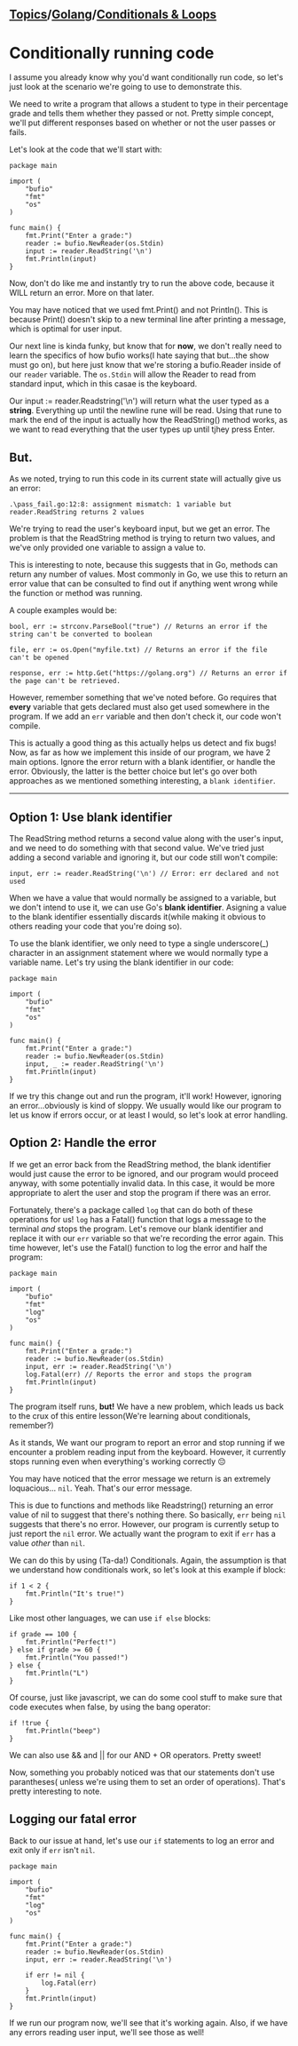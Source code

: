 ## [Topics](../../../topics.md)/[Golang](../index.md)/[Conditionals & Loops](./index.md)

# Conditionally running code

I assume you already know why you'd want conditionally run code, so let's just look at the scenario we're going to use to demonstrate this.

We need to write a program that allows a student to type in their percentage grade and tells them whether they passed or not. Pretty simple concept, we'll put different responses based on whether or not the user passes or fails.

Let's look at the code that we'll start with:

```
package main

import (
    "bufio"
    "fmt"
    "os"
)

func main() {
    fmt.Print("Enter a grade:")
    reader := bufio.NewReader(os.Stdin)
    input := reader.ReadString('\n')
    fmt.Println(input)
}
```

Now, don't do like me and instantly try to run the above code, because it WILL return an error. More on that later.

You may have noticed that we used fmt.Print() and not Println(). This is because Print() doesn't skip to a new terminal line after printing a message, which is optimal for user input.

Our next line is kinda funky, but know that for **now**, we don't really need to learn the specifics of how bufio works(I hate saying that but...the show must go on), but here just know that we're storing a bufio.Reader inside of our `reader` variable. The `os.Stdin` will allow the Reader to read from standard input, which in this casae is the keyboard.

Our input := reader.Readstring('\n') will return what the user typed as a **string**. Everything up until the newline rune will be read. Using that rune to mark the end of the input is actually how the ReadString() method works, as we want to read everything that the user types up until tjhey press Enter.

## But.

As we noted, trying to run this code in its current state will actually give us an error:

```
.\pass_fail.go:12:8: assignment mismatch: 1 variable but reader.ReadString returns 2 values
```

We're trying to read the user's keyboard input, but we get an error. The problem is that the ReadString method is trying to return two values, and we've only provided one variable to assign a value to.

This is interesting to note, because this suggests that in Go, methods can return any number of values. Most commonly in Go, we use this to return an error value that can be consulted to find out if anything went wrong while the function or method was running.

A couple examples would be:

```
bool, err := strconv.ParseBool("true") // Returns an error if the string can't be converted to boolean

file, err := os.Open("myfile.txt) // Returns an error if the file can't be opened

response, err := http.Get("https://golang.org") // Returns an error if the page can't be retrieved.
```

However, remember something that we've noted before. Go requires that **every** variable that gets declared must also get used somewhere in the program. If we add an `err` variable and then don't check it, our code won't compile.

This is actually a good thing as this actually helps us detect and fix bugs!
Now, as far as how we implement this inside of our program, we have 2 main options. Ignore the error return with a blank identifier, or handle the error. Obviously, the latter is the better choice but let's go over both approaches as we mentioned something interesting, a `blank identifier`.

---

## Option 1: Use blank identifier

The ReadString method returns a second value along with the user's input, and we need to do something with that second value. We've tried just adding a second variable and ignoring it, but our code still won't compile:

```
input, err := reader.ReadString('\n') // Error: err declared and not used
```

When we have a value that would normally be assigned to a variable, but we don't intend to use it, we can use Go's **blank identifier**. Asigning a value to the blank identifier essentially discards it(while making it obvious to others reading your code that you're doing so).

To use the blank identifier, we only need to type a single underscore(\_) character in an assignment statement where we would normally type a variable name. Let's try using the blank identifier in our code:

```
package main

import (
    "bufio"
    "fmt"
    "os"
)

func main() {
    fmt.Print("Enter a grade:")
    reader := bufio.NewReader(os.Stdin)
    input, _ := reader.ReadString('\n')
    fmt.Println(input)
}
```

If we try this change out and run the program, it'll work! However, ignoring an error...obviously is kind of sloppy. We usually would like our program to let us know if errors occur, or at least I would, so let's look at error handling.

## Option 2: Handle the error

If we get an error back from the ReadString method, the blank identifier would just cause the error to be ignored, and our program would proceed anyway, with some potentially invalid data.
In this case, it would be more appropriate to alert the user and stop the program if there was an error.

Fortunately, there's a package called `log` that can do both of these operations for us! `log` has a Fatal() function that logs a message to the terminal _and_ stops the program. Let's remove our blank identifier and replace it with our `err` variable so that we're recording the error again. This time however, let's use the Fatal() function to log the error and half the program:

```
package main

import (
    "bufio"
    "fmt"
    "log"
    "os"
)

func main() {
    fmt.Print("Enter a grade:")
    reader := bufio.NewReader(os.Stdin)
    input, err := reader.ReadString('\n')
    log.Fatal(err) // Reports the error and stops the program
    fmt.Println(input)
}
```

The program itself runs, **but!** We have a new problem, which leads us back to the crux of this entire lesson(We're learning about conditionals, remember?)

As it stands, We want our program to report an error and stop running if we encounter a problem reading input from the keyboard. However, it currently stops running even when everything's working correctly 😔

You may have noticed that the error message we return is an extremely loquacious... `nil`.
Yeah. That's our error message.

This is due to functions and methods like Readstring() returning an error value of nil to suggest that there's nothing there. So basically, `err` being `nil` suggests that there's no error. However, our program is currently setup to just report the `nil` error. We actually want the program to exit if `err` has a value _other_ than `nil`.

We can do this by using (Ta-da!) Conditionals. Again, the assumption is that we understand how conditionals work, so let's look at this example if block:

```
if 1 < 2 {
    fmt.Println("It's true!")
}
```

Like most other languages, we can use `if else` blocks:

```
if grade == 100 {
    fmt.Println("Perfect!")
} else if grade >= 60 {
    fmt.Println("You passed!")
} else {
    fmt.Println("L")
}
```

Of course, just like javascript, we can do some cool stuff to make sure that code executes when false, by using the bang operator:

```
if !true {
    fmt.Println("beep")
}
```

We can also use && and || for our AND + OR operators. Pretty sweet!

Now, something you probably noticed was that our statements don't use parantheses( unless we're using them to set an order of operations). That's pretty interesting to note.

## Logging our fatal error

Back to our issue at hand, let's use our `if` statements to log an error and exit only if `err` isn't `nil`.

```
package main

import (
    "bufio"
    "fmt"
    "log"
    "os"
)

func main() {
    fmt.Print("Enter a grade:")
    reader := bufio.NewReader(os.Stdin)
    input, err := reader.ReadString('\n')

    if err != nil {
        log.Fatal(err)
    }
    fmt.Println(input)
}
```

If we run our program now, we'll see that it's working again. Also, if we have any errors reading user input, we'll see those as well!

